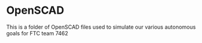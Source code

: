 # OpenSCAD
This is a folder of OpenSCAD files used to simulate our various autonomous goals for FTC team 7462
